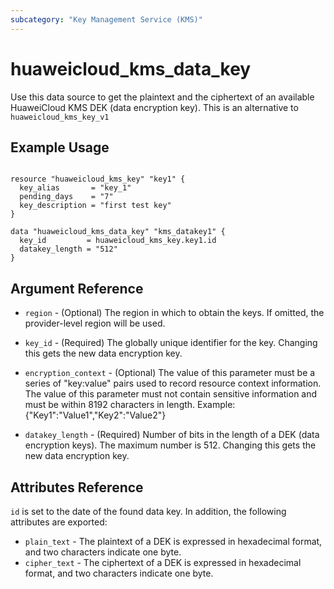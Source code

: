 ```yaml
---
subcategory: "Key Management Service (KMS)"
---
```


# huaweicloud\_kms\_data\_key

Use this data source to get the plaintext and the ciphertext of an available
HuaweiCloud KMS DEK (data encryption key).
This is an alternative to `huaweicloud_kms_key_v1`

## Example Usage

```hcl

resource "huaweicloud_kms_key" "key1" {
  key_alias       = "key_1"
  pending_days    = "7"
  key_description = "first test key"
}

data "huaweicloud_kms_data_key" "kms_datakey1" {
  key_id         = huaweicloud_kms_key.key1.id
  datakey_length = "512"
}

```

## Argument Reference

* `region` - (Optional) The region in which to obtain the keys. If omitted, the provider-level region will be used.

* `key_id` - (Required) The globally unique identifier for the key.
    Changing this gets the new data encryption key.

* `encryption_context` - (Optional) The value of this parameter must be a series of
    "key:value" pairs used to record resource context information. The value of this
    parameter must not contain sensitive information and must be within 8192 characters
    in length. Example: {"Key1":"Value1","Key2":"Value2"}

* `datakey_length` - (Required) Number of bits in the length of a DEK (data encryption keys).
    The maximum number is 512. Changing this gets the new data encryption key.


## Attributes Reference

`id` is set to the date of the found data key. In addition, the following attributes
are exported:

* `plain_text` - The plaintext of a DEK is expressed in hexadecimal format, and two
    characters indicate one byte.
* `cipher_text` - The ciphertext of a DEK is expressed in hexadecimal format, and two
    characters indicate one byte.
